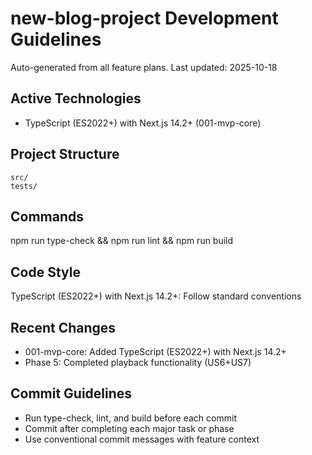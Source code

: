 # new-blog-project Development Guidelines

Auto-generated from all feature plans. Last updated: 2025-10-18

## Active Technologies
- TypeScript (ES2022+) with Next.js 14.2+ (001-mvp-core)

## Project Structure
```
src/
tests/
```

## Commands
npm run type-check && npm run lint && npm run build

## Code Style
TypeScript (ES2022+) with Next.js 14.2+: Follow standard conventions

## Recent Changes
- 001-mvp-core: Added TypeScript (ES2022+) with Next.js 14.2+
- Phase 5: Completed playback functionality (US6+US7)

## Commit Guidelines
- Run type-check, lint, and build before each commit
- Commit after completing each major task or phase
- Use conventional commit messages with feature context

<!-- MANUAL ADDITIONS START -->
<!-- MANUAL ADDITIONS END -->
